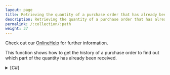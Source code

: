 ```yaml
---
layout: page
title: Retrieving the quantity of a purchase order that has already been received by using BAPI_PO_GETDETAIL
description: Retrieving the quantity of a purchase order that has already been received by using BAPI_PO_GETDETAIL
permalink: /:collection/:path
weight: 37
---
```


Check out our [OnlineHelp](https://help.theobald-software.com/en/) for further information.

This function shows how to get the history of a purchase order to find out which part of the quantity has already been received.

<details>
<summary>[C#]</summary>
{% highlight csharp %}
public Decimal GetPODetail(string BestellNr, string BestellPos)
{
     
    RFCFunction func = Con.CreateFunction("BAPI_PO_GETDETAIL");
    func.Exports["PURCHASEORDER"].ParamValue = BestellNr;
    func.Exports["HISTORY"].ParamValue = "X";
    func.Exports["ITEMS"].ParamValue = " ";
    func.Execut e();
  
     // Check Return-Table
    for(int i=0; i < func.Tables["PO_ITEM_HISTORY_TOTALS"].RowCount; i++)
    {
        if (func.Tables["PO_ITEM_HISTORY_TOTALS"].Rows[i,"PO_ITEM"].ToString().Equals(BestellPos))
        {
            return (decimal)func.Tables["PO_ITEM_HISTORY_TOTALS"].Rows[i,"DELIV_QTY"];
        }
    }
    return 0;
}
{% endhighlight %}
</details>
